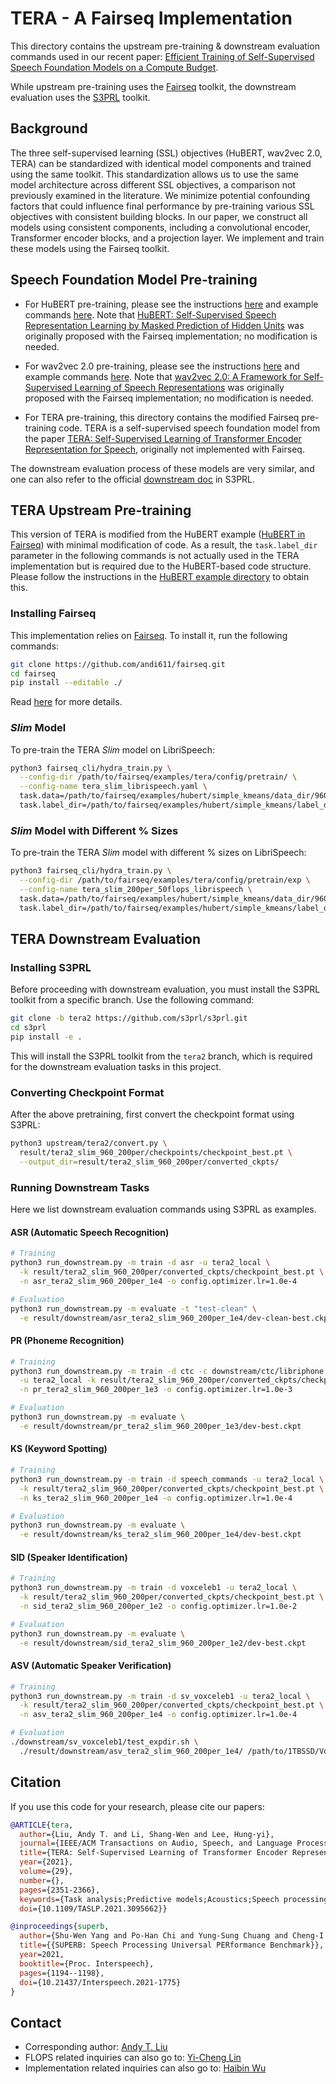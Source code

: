 # TERA - A Fairseq Implementation

This directory contains the upstream pre-training & downstream evaluation commands used in our recent paper:
[Efficient Training of Self-Supervised Speech Foundation Models on a Compute Budget](pending-arxiv-link).

While upstream pre-training uses the [Fairseq](https://github.com/facebookresearch/fairseq) toolkit,
the downstream evaluation uses the [S3PRL](https://github.com/s3prl/s3prl) toolkit.

## Background

The three self-supervised learning (SSL) objectives (HuBERT, wav2vec 2.0, TERA) can be standardized with identical model components and trained using the same toolkit.
This standardization allows us to use the same model architecture across different SSL objectives, a comparison not previously examined in the literature.
We minimize potential confounding factors that could influence final performance by pre-training various SSL objectives with consistent building blocks.
In our paper, we construct all models using consistent components, including a convolutional encoder, Transformer encoder blocks, and a projection layer.
We implement and train these models using the Fairseq toolkit.

## Speech Foundation Model Pre-training

- For HuBERT pre-training, please see the instructions [here](https://github.com/andi611/fairseq/tree/master/examples/hubert) and example commands [here](https://github.com/andi611/fairseq/blob/master/examples/hubert/commands.sh). Note that [HuBERT: Self-Supervised Speech Representation Learning by Masked Prediction of Hidden Units](https://arxiv.org/abs/2106.07447) was originally proposed with the Fairseq implementation; no modification is needed.

- For wav2vec 2.0 pre-training, please see the instructions [here](https://github.com/andi611/fairseq/tree/master/examples/wav2vec) and example commands [here](https://github.com/andi611/fairseq/blob/master/examples/wav2vec/commands.sh). Note that [wav2vec 2.0: A Framework for Self-Supervised Learning of Speech Representations](https://arxiv.org/abs/2006.11477) was originally proposed with the Fairseq implementation; no modification is needed.

- For TERA pre-training, this directory contains the modified Fairseq pre-training code. TERA is a self-supervised speech foundation model from the paper [TERA: Self-Supervised Learning of Transformer Encoder Representation for Speech](https://arxiv.org/abs/2007.06028), originally not implemented with Fairseq.

The downstream evaluation process of these models are very similar, and one can also refer to the official [downstream doc](https://github.com/s3prl/s3prl/blob/main/s3prl/downstream/docs/superb.md) in S3PRL.

## TERA Upstream Pre-training

This version of TERA is modified from the HuBERT example ([HuBERT in Fairseq](https://github.com/andi611/fairseq/tree/master/examples/hubert)) with minimal modification of code. As a result, the `task.label_dir` parameter in the following commands is not actually used in the TERA implementation but is required due to the HuBERT-based code structure. Please follow the instructions in the [HuBERT example directory](https://github.com/andi611/fairseq/tree/master/examples/hubert) to obtain this.

### Installing Fairseq

This implementation relies on [Fairseq](https://github.com/facebookresearch/fairseq). To install it, run the following commands:
```bash
git clone https://github.com/andi611/fairseq.git
cd fairseq
pip install --editable ./
```
Read [here](https://github.com/andi611/fairseq/tree/master) for more details.

### _Slim_ Model

To pre-train the TERA _Slim_ model on LibriSpeech:

```bash
python3 fairseq_cli/hydra_train.py \
  --config-dir /path/to/fairseq/examples/tera/config/pretrain/ \
  --config-name tera_slim_librispeech.yaml \
  task.data=/path/to/fairseq/examples/hubert/simple_kmeans/data_dir/960 \
  task.label_dir=/path/to/fairseq/examples/hubert/simple_kmeans/label_dir/960
```

### _Slim_ Model with Different % Sizes

To pre-train the TERA _Slim_ model with different % sizes on LibriSpeech:

```bash
python3 fairseq_cli/hydra_train.py \
  --config-dir /path/to/fairseq/examples/tera/config/pretrain/exp \
  --config-name tera_slim_200per_50flops_librispeech \
  task.data=/path/to/fairseq/examples/hubert/simple_kmeans/data_dir/960 \
  task.label_dir=/path/to/fairseq/examples/hubert/simple_kmeans/label_dir/960
```

## TERA Downstream Evaluation

### Installing S3PRL

Before proceeding with downstream evaluation, you must install the S3PRL toolkit from a specific branch. Use the following command:

```bash
git clone -b tera2 https://github.com/s3prl/s3prl.git
cd s3prl
pip install -e .
```

This will install the S3PRL toolkit from the `tera2` branch, which is required for the downstream evaluation tasks in this project.

### Converting Checkpoint Format

After the above pretraining, first convert the checkpoint format using S3PRL:

```bash
python3 upstream/tera2/convert.py \
  result/tera2_slim_960_200per/checkpoints/checkpoint_best.pt \
  --output_dir=result/tera2_slim_960_200per/converted_ckpts/
```

### Running Downstream Tasks
Here we list downstream evaluation commands using S3PRL as examples.

#### ASR (Automatic Speech Recognition)

```bash
# Training
python3 run_downstream.py -m train -d asr -u tera2_local \
  -k result/tera2_slim_960_200per/converted_ckpts/checkpoint_best.pt \
  -n asr_tera2_slim_960_200per_1e4 -o config.optimizer.lr=1.0e-4

# Evaluation
python3 run_downstream.py -m evaluate -t "test-clean" \
  -e result/downstream/asr_tera2_slim_960_200per_1e4/dev-clean-best.ckpt
```

#### PR (Phoneme Recognition)

```bash
# Training
python3 run_downstream.py -m train -d ctc -c downstream/ctc/libriphone.yaml \
  -u tera2_local -k result/tera2_slim_960_200per/converted_ckpts/checkpoint_best.pt \
  -n pr_tera2_slim_960_200per_1e3 -o config.optimizer.lr=1.0e-3

# Evaluation
python3 run_downstream.py -m evaluate \
  -e result/downstream/pr_tera2_slim_960_200per_1e3/dev-best.ckpt
```

#### KS (Keyword Spotting)

```bash
# Training
python3 run_downstream.py -m train -d speech_commands -u tera2_local \
  -k result/tera2_slim_960_200per/converted_ckpts/checkpoint_best.pt \
  -n ks_tera2_slim_960_200per_1e4 -o config.optimizer.lr=1.0e-4

# Evaluation
python3 run_downstream.py -m evaluate \
  -e result/downstream/ks_tera2_slim_960_200per_1e4/dev-best.ckpt
```

#### SID (Speaker Identification)

```bash
# Training
python3 run_downstream.py -m train -d voxceleb1 -u tera2_local \
  -k result/tera2_slim_960_200per/converted_ckpts/checkpoint_best.pt \
  -n sid_tera2_slim_960_200per_1e2 -o config.optimizer.lr=1.0e-2

# Evaluation
python3 run_downstream.py -m evaluate \
  -e result/downstream/sid_tera2_slim_960_200per_1e2/dev-best.ckpt
```

#### ASV (Automatic Speaker Verification)

```bash
# Training
python3 run_downstream.py -m train -d sv_voxceleb1 -u tera2_local \
  -k result/tera2_slim_960_200per/converted_ckpts/checkpoint_best.pt \
  -n asv_tera2_slim_960_200per_1e4 -o config.optimizer.lr=1.0e-4

# Evaluation
./downstream/sv_voxceleb1/test_expdir.sh \
  ./result/downstream/asv_tera2_slim_960_200per_1e4/ /path/to/1TBSSD/VoxCeleb1
```

## Citation

If you use this code for your research, please cite our papers:

```bibtex
@ARTICLE{tera,
  author={Liu, Andy T. and Li, Shang-Wen and Lee, Hung-yi},
  journal={IEEE/ACM Transactions on Audio, Speech, and Language Processing}, 
  title={TERA: Self-Supervised Learning of Transformer Encoder Representation for Speech}, 
  year={2021},
  volume={29},
  number={},
  pages={2351-2366},
  keywords={Task analysis;Predictive models;Acoustics;Speech processing;Training;Data models;Bit error rate;Self-supervised;pre-training;representation},
  doi={10.1109/TASLP.2021.3095662}}

@inproceedings{superb,
  author={Shu-Wen Yang and Po-Han Chi and Yung-Sung Chuang and Cheng-I Jeff Lai and Kushal Lakhotia and Yist Y. Lin and Andy T. Liu and Jiatong Shi and Xuankai Chang and Guan-Ting Lin and Tzu-Hsien Huang and Wei-Cheng Tseng and Ko-tik Lee and Da-Rong Liu and Zili Huang and Shuyan Dong and Shang-Wen Li and Shinji Watanabe and Abdelrahman Mohamed and Hung-Yi Lee},
  title={{SUPERB: Speech Processing Universal PERformance Benchmark}},
  year=2021,
  booktitle={Proc. Interspeech},
  pages={1194--1198},
  doi={10.21437/Interspeech.2021-1775}
}
```

## Contact

- Corresponding author: [Andy T. Liu](mailto:liuandyt@gmail.com)
- FLOPS related inquiries can also go to: [Yi-Cheng Lin](mailto:r12942075@ntu.edu.tw)
- Implementation related inquiries can also go to: [Haibin Wu](mailto:f07921092@ntu.edu.tw)
